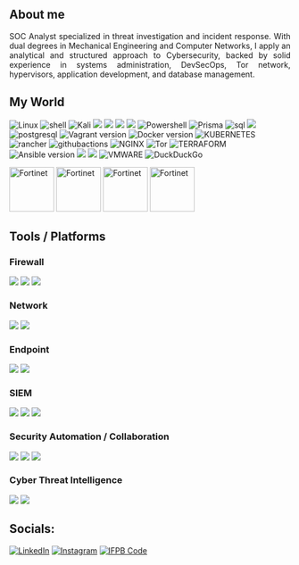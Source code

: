 ## About me
<p align="justify">SOC Analyst specialized in threat investigation and incident response. With dual degrees in Mechanical Engineering and Computer Networks, I apply an analytical and structured approach to Cybersecurity, backed by solid experience in systems administration, DevSecOps, Tor network, hypervisors, application development, and database management.</p>

## My World

![Linux](https://img.shields.io/badge/Linux-FCC624?style=for-the-badge&logo=linux&logoColor=black) ![shell](https://img.shields.io/badge/Shell_Script-121011?style=for-the-badge&logo=gnu-bash&logoColor=white) ![Kali](https://img.shields.io/badge/Kali_Linux-557C94?style=for-the-badge&logo=kali-linux&logoColor=white) <img src="https://img.shields.io/badge/Debian-A81D33?style=for-the-badge&logo=debian&logoColor=white"> <img src="https://img.shields.io/badge/Red%20Hat-EE0000?style=for-the-badge&logo=redhat&logoColor=white"> <img src="https://img.shields.io/badge/Tails%20-56347C?&style=for-the-badge&logo=tails&logoColor=white"> <img src="https://img.shields.io/badge/Windows-0078D6?style=for-the-badge&logo=windows&logoColor=white"> ![Powershell](https://img.shields.io/badge/powershell-5391FE?style=for-the-badge&logo=powershell&logoColor=white) ![Prisma](https://img.shields.io/badge/Prisma-3982CE?style=for-the-badge&logo=Prisma&logoColor=white) ![sql](https://img.shields.io/badge/MySQL-005C84?style=for-the-badge&logo=mysql&logoColor=white) <img src="https://img.shields.io/badge/MariaDB-003545?style=for-the-badge&logo=mariadb&logoColor=white"> ![postgresql](https://img.shields.io/badge/PostgreSQL-316192?style=for-the-badge&logo=postgresql&logoColor=white) <img src="https://img.shields.io/badge/Vagrant-1868F2?style=for-the-badge&logo=Vagrant&logoColor=white" alt="Vagrant version" style="max-width:100%;"> <img src="https://img.shields.io/badge/Docker-2CA5E0?style=for-the-badge&logo=docker&logoColor=white" alt="Docker version" style="max-width:100%;"> ![KUBERNETES](https://img.shields.io/badge/Kubernetes-3069DE?style=for-the-badge&logo=kubernetes&logoColor=white) ![rancher](https://img.shields.io/badge/Rancher-0075A8?style=for-the-badge&logo=rancher&logoColor=white) ![githubactions](https://img.shields.io/badge/Github%20Actions-282a2e?style=for-the-badge&logo=githubactions&logoColor=367cfe) ![NGINX](https://img.shields.io/badge/Nginx-009639?style=for-the-badge&logo=nginx&logoColor=white) ![Tor](https://img.shields.io/badge/Tor_Browser-7D4698?style=for-the-badge&logo=Tor-Browser&logoColor=white) ![TERRAFORM](https://img.shields.io/badge/Terraform-7B42BC?style=for-the-badge&logo=terraform&logoColor=white) <img src="https://img.shields.io/badge/Ansible-000000?style=for-the-badge&logo=ansible&logoColor=white" alt="Ansible version" style="max-width:100%;"> <img src="https://img.shields.io/badge/Proxmox-E57000?style=for-the-badge&logo=proxmox&logoColor=white"> <img src="https://img.shields.io/badge/VirtualBox-21416b?style=for-the-badge&logo=VirtualBox&logoColor=white"> ![VMWARE](https://img.shields.io/badge/VMware-231f20?style=for-the-badge&logo=VMware&logoColor=white) ![DuckDuckGo](https://img.shields.io/badge/duckduckgo-de5833?style=for-the-badge&logo=duckduckgo&logoColor=white)

<div align="justify">
  <img src="https://www.fortinet.com/content/dam/fortinet/images/training/icon-nse-fund-cybersecurity.png" alt="Fortinet" width="80">
  <img src="https://www.fortinet.com/content/dam/fortinet/images/training/icon-nse-asso-cybersecurity.png" alt="Fortinet" width="80">
  <img src="https://www.fortinet.com/content/dam/fortinet/images/training/icon-nse-pro-network-security.png" alt="Fortinet" width="80">
  <img src="https://www.fortinet.com/content/dam/fortinet/images/training/icon-nse-pro-security-operations.png" alt="Fortinet" width="80">
</div>

## Tools / Platforms

### Firewall
<div> 
    <img src="https://img.shields.io/badge/-Fortigate-FF0000?&style=for-the-badge&logo=Fortinet&logoColor=white" /> 
    <img src="https://img.shields.io/badge/-OPNSense-EE7203?&style=for-the-badge&logo=&logoColor=white" /> 
    <img src="https://img.shields.io/badge/-pfSense-000000?&style=for-the-badge&logo=&logoColor=white" /> 
</div>

### Network
<div>
    <img src="https://img.shields.io/badge/-Suricata-F05A28?&style=for-the-badge&logo=&logoColor=white" /> 
    <img src="https://img.shields.io/badge/-Wireshark-1679A7?&style=for-the-badge&logo=Wireshark&logoColor=white" />
</div>

### Endpoint
<div>
    <img src="https://img.shields.io/badge/-Microsoft_Defender_for_Endpoint-00A4EF?&style=for-the-badge&logo=Microsoft&logoColor=white" />
    <img src="https://img.shields.io/badge/-Elastic_Defend-005571?&style=for-the-badge&logo=Elastic&logoColor=white" />
</div>

### SIEM
<div>
    <img src="https://img.shields.io/badge/-Wazuh-3C99DC?&style=for-the-badge&logo=Wazuh&logoColor=white" />
    <img src="https://img.shields.io/badge/-Splunk-000000?&style=for-the-badge&logo=Splunk&logoColor=white" />
    <img src="https://img.shields.io/badge/-Elastic-005571?&style=for-the-badge&logo=Elastic&logoColor=white" />
</div>

### Security Automation / Collaboration
<div> 
    <img src="https://img.shields.io/badge/-TheHive-FADA5E?&style=for-the-badge&logo=&logoColor=white" /> 
    <img src="https://img.shields.io/badge/-Cortex-5A67D8?&style=for-the-badge&logo=&logoColor=white" /> 
    <img src="https://img.shields.io/badge/-Shuffle-3387D9?&style=for-the-badge&logo=&logoColor=white" /> 
</div>

### Cyber Threat Intelligence
<div> 
    <img src="https://img.shields.io/badge/-MISP-003366?&style=for-the-badge&logo=&logoColor=white" /> 
    <img src="https://img.shields.io/badge/-OpenCTI-6A1B9A?&style=for-the-badge&logo=&logoColor=white" />
<!--     <img src="https://cdn.worldvectorlogo.com/logos/virustotal-logo.svg" alt="VirusTotal" width="100" height="50"> -->
</div>

## Socials:

[![LinkedIn](https://img.shields.io/badge/LinkedIn-0077B5?style=for-the-badge&logo=linkedin&logoColor=white)](https://www.linkedin.com/in/thiago-abrante-de-souza-6a4587139)
[![Instagram](https://img.shields.io/badge/Instagram-E4405F?style=for-the-badge&logo=instagram&logoColor=white)](https://instagram.com/t.abrante)
[![IFPB Code](https://img.shields.io/badge/IFPB_Code-009688?style=for-the-badge&logo=github&logoColor=white)](https://ifpb.github.io/projects/people/20211380044/)
